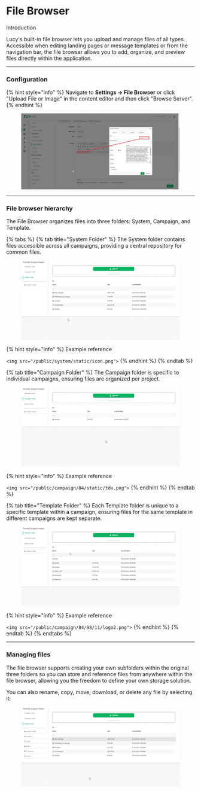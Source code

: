 # File Browser

Introduction

Lucy's built-in file browser lets you upload and manage files of all types. Accessible when editing landing pages or message templates or from the navigation bar, the file browser allows you to add, organize, and preview files directly within the application.

***

### Configuration

{% hint style="info" %}
Navigate to **Settings -> File Browser** or click "Upload File or Image" in the content editor and then click "Browse Server".
{% endhint %}

<figure><img src="../../.gitbook/assets/image (707).png" alt=""><figcaption></figcaption></figure>

***

### File browser hierarchy

The File Browser organizes files into three folders: System, Campaign, and Template.

{% tabs %}
{% tab title="System Folder" %}
The System folder contains files accessible across all campaigns, providing a central repository for common files.

<figure><img src="../../.gitbook/assets/image (658).png" alt=""><figcaption></figcaption></figure>

{% hint style="info" %}
Example reference

`<img src="/public/system/static/icon.png">`
{% endhint %}
{% endtab %}

{% tab title="Campaign Folder" %}
The Campaign folder is specific to individual campaigns, ensuring files are organized per project.

<figure><img src="../../.gitbook/assets/image (657).png" alt=""><figcaption></figcaption></figure>

{% hint style="info" %}
Example reference

`<img src="/public/campaign/84/static/tdx.png">`
{% endhint %}
{% endtab %}

{% tab title="Template Folder" %}
Each Template folder is unique to a specific template within a campaign, ensuring files for the same template in different campaigns are kept separate.

<figure><img src="../../.gitbook/assets/image (656).png" alt=""><figcaption></figcaption></figure>

{% hint style="info" %}
Example reference

`<img src="/public/campaign/84/98/11/logo2.png">`
{% endhint %}
{% endtab %}
{% endtabs %}

***

### Managing files

The file browser supports creating your own subfolders within the original three folders so you can store and reference files from anywhere within the file browser, allowing you the freedom to define your own storage solution.

You can also rename, copy, move, download, or delete any file by selecting it:

<figure><img src="../../.gitbook/assets/image (659).png" alt=""><figcaption></figcaption></figure>
